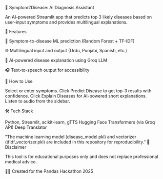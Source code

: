 🧠 Symptom2Disease: AI Diagnosis Assistant

An AI-powered Streamlit app that predicts top 3 likely 
diseases based on user-input symptoms and provides 
multilingual explanations.

🌟 Features

🧪 Symptom-to-disease ML prediction (Random Forest + TF-IDF)

🌐 Multilingual input and output (Urdu, Punjabi, Spanish, etc.)

🤖 AI-powered disease explanation using Groq LLM

🎧 Text-to-speech output for accessibility

🚀 How to Use

Select or enter symptoms.
Click Predict Disease to get top-3 results with confidence.
Click Explain Diseases for AI-powered short explanations.
Listen to audio from the sidebar.

🛠️ Tech Stack

Python, Streamlit, scikit-learn, gTTS
Hugging Face Transformers (via Groq API)
Deep Translator

"The machine learning model (disease_model.pkl) and vectorizer (tfidf_vectorizer.pkl) are included in this repository for reproducibility.”
📌 Disclaimer

This tool is for educational purposes only and does not replace professional medical advice.

🧑‍💻 Created for the Pandas Hackathon 2025
